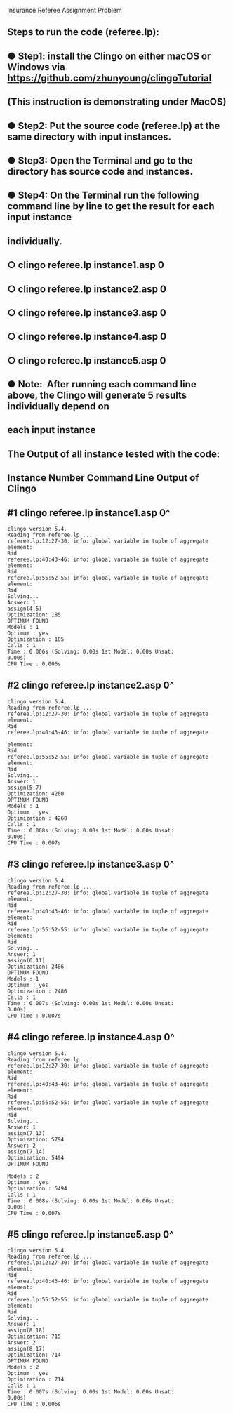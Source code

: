 Insurance Referee Assignment Problem

## Steps to run the code (referee.lp):

## ● Step1: install the Clingo on either macOS or Windows via ​https://github.com/zhunyoung/clingoTutorial

## (This instruction is demonstrating under MacOS)

## ● Step2: Put the source code (referee.lp) at the same directory with input instances.

## ● Step3: Open the Terminal and go to the directory has source code and instances.

## ● Step4: On the Terminal run the following command line by line to get the result for each input instance

## individually.

## ○ clingo referee.lp instance1.asp 0

## ○ clingo referee.lp instance2.asp 0

## ○ clingo referee.lp instance3.asp 0

## ○ clingo referee.lp instance4.asp 0

## ○ clingo referee.lp instance5.asp 0

## ● Note: ​ After running each command line above, the Clingo will generate 5 results individually depend on

## each input instance

## The Output of all instance tested with the code:

## Instance Number Command Line Output of Clingo

## #1 clingo referee.lp instance1.asp 0^

```
clingo version 5.4.
Reading from referee.lp ...
referee.lp:12:27-30: info: global variable in tuple of aggregate
element:
Rid
referee.lp:40:43-46: info: global variable in tuple of aggregate
element:
Rid
referee.lp:55:52-55: info: global variable in tuple of aggregate
element:
Rid
Solving...
Answer: 1
assign(4,5)
Optimization: 185
OPTIMUM FOUND
Models : 1
Optimum : yes
Optimization : 185
Calls : 1
Time : 0.006s (Solving: 0.00s 1st Model: 0.00s Unsat:
0.00s)
CPU Time : 0.006s
```
## #2 clingo referee.lp instance2.asp 0^

```
clingo version 5.4.
Reading from referee.lp ...
referee.lp:12:27-30: info: global variable in tuple of aggregate
element:
Rid
referee.lp:40:43-46: info: global variable in tuple of aggregate
```

```
element:
Rid
referee.lp:55:52-55: info: global variable in tuple of aggregate
element:
Rid
Solving...
Answer: 1
assign(5,7)
Optimization: 4260
OPTIMUM FOUND
Models : 1
Optimum : yes
Optimization : 4260
Calls : 1
Time : 0.008s (Solving: 0.00s 1st Model: 0.00s Unsat:
0.00s)
CPU Time : 0.007s
```
## #3 clingo referee.lp instance3.asp 0^

```
clingo version 5.4.
Reading from referee.lp ...
referee.lp:12:27-30: info: global variable in tuple of aggregate
element:
Rid
referee.lp:40:43-46: info: global variable in tuple of aggregate
element:
Rid
referee.lp:55:52-55: info: global variable in tuple of aggregate
element:
Rid
Solving...
Answer: 1
assign(6,11)
Optimization: 2486
OPTIMUM FOUND
Models : 1
Optimum : yes
Optimization : 2486
Calls : 1
Time : 0.007s (Solving: 0.00s 1st Model: 0.00s Unsat:
0.00s)
CPU Time : 0.007s
```
## #4 clingo referee.lp instance4.asp 0^

```
clingo version 5.4.
Reading from referee.lp ...
referee.lp:12:27-30: info: global variable in tuple of aggregate
element:
Rid
referee.lp:40:43-46: info: global variable in tuple of aggregate
element:
Rid
referee.lp:55:52-55: info: global variable in tuple of aggregate
element:
Rid
Solving...
Answer: 1
assign(7,13)
Optimization: 5794
Answer: 2
assign(7,14)
Optimization: 5494
OPTIMUM FOUND
```

```
Models : 2
Optimum : yes
Optimization : 5494
Calls : 1
Time : 0.008s (Solving: 0.00s 1st Model: 0.00s Unsat:
0.00s)
CPU Time : 0.007s
```
## #5 clingo referee.lp instance5.asp 0^

```
clingo version 5.4.
Reading from referee.lp ...
referee.lp:12:27-30: info: global variable in tuple of aggregate
element:
Rid
referee.lp:40:43-46: info: global variable in tuple of aggregate
element:
Rid
referee.lp:55:52-55: info: global variable in tuple of aggregate
element:
Rid
Solving...
Answer: 1
assign(8,18)
Optimization: 715
Answer: 2
assign(8,17)
Optimization: 714
OPTIMUM FOUND
Models : 2
Optimum : yes
Optimization : 714
Calls : 1
Time : 0.007s (Solving: 0.00s 1st Model: 0.00s Unsat:
0.00s)
CPU Time : 0.006s
```

